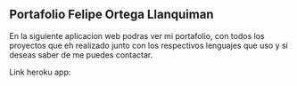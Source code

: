 

## Portafolio Felipe Ortega Llanquiman  

En la siguiente aplicacion web podras ver mi portafolio, con todos los proyectos que eh realizado junto con los respectivos lenguajes que uso y si deseas saber de me puedes contactar.

Link heroku app: 



